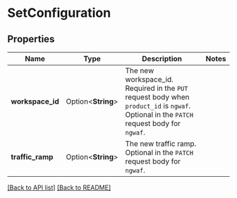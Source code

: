# SetConfiguration

## Properties

Name | Type | Description | Notes
------------ | ------------- | ------------- | -------------
**workspace_id** | Option<**String**> | The new workspace_id. Required in the `PUT` request body when `product_id` is `ngwaf`. Optional in the `PATCH` request body for `ngwaf`. | 
**traffic_ramp** | Option<**String**> | The new traffic ramp. Optional in the `PATCH` request body for `ngwaf`. | 

[[Back to API list]](../README.md#documentation-for-api-endpoints) [[Back to README]](../README.md)


